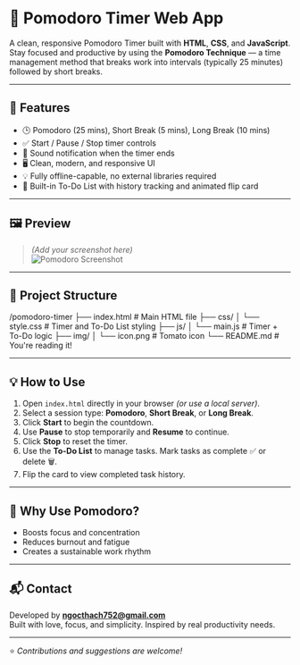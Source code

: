 # 🍅 Pomodoro Timer Web App

A clean, responsive Pomodoro Timer built with **HTML**, **CSS**, and **JavaScript**.  
Stay focused and productive by using the **Pomodoro Technique** — a time management method that breaks work into intervals (typically 25 minutes) followed by short breaks.

---

## 🚀 Features

- 🕒 Pomodoro (25 mins), Short Break (5 mins), Long Break (10 mins)
- ✅ Start / Pause / Stop timer controls
- 🔔 Sound notification when the timer ends
- 🖥️ Clean, modern, and responsive UI
- 💡 Fully offline-capable, no external libraries required
- 📝 Built-in To-Do List with history tracking and animated flip card

---

## 🖼️ Preview

> *(Add your screenshot here)*  
![Pomodoro Screenshot](./img/screenshot.png)

---

## 📁 Project Structure

/pomodoro-timer
├── index.html # Main HTML file
├── css/
│ └── style.css # Timer and To-Do List styling
├── js/
│ └── main.js # Timer + To-Do logic
├── img/
│ └── icon.png # Tomato icon
└── README.md # You're reading it!


---

## 💡 How to Use

1. Open `index.html` directly in your browser *(or use a local server)*.
2. Select a session type: **Pomodoro**, **Short Break**, or **Long Break**.
3. Click **Start** to begin the countdown.
4. Use **Pause** to stop temporarily and **Resume** to continue.
5. Click **Stop** to reset the timer.
6. Use the **To-Do List** to manage tasks. Mark tasks as complete ✅ or delete 🗑️.
7. Flip the card to view completed task history.

---

## 🧠 Why Use Pomodoro?

- Boosts focus and concentration
- Reduces burnout and fatigue
- Creates a sustainable work rhythm

---

## 📬 Contact

Developed by **ngocthach752@gmail.com**  
Built with love, focus, and simplicity. Inspired by real productivity needs.

---

⭐ *Contributions and suggestions are welcome!*
